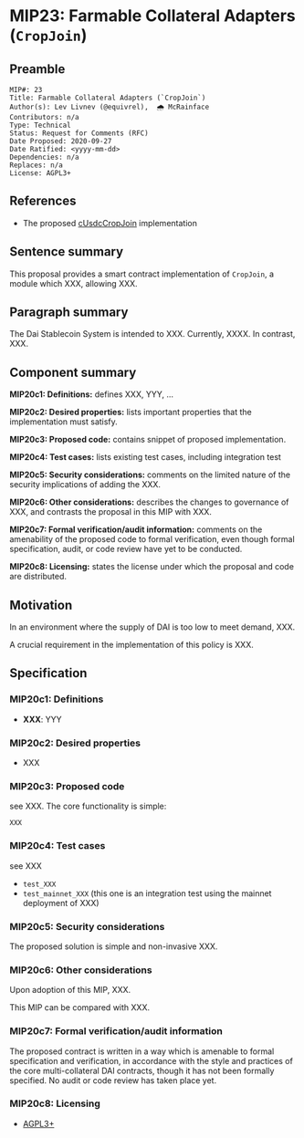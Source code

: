 # MIP23: Farmable Collateral Adapters (`CropJoin`)

## Preamble
```
MIP#: 23
Title: Farmable Collateral Adapters (`CropJoin`)
Author(s): Lev Livnev (@equivrel), ￼🌧️ McRainface
Contributors: n/a
Type: Technical
Status: Request for Comments (RFC)
Date Proposed: 2020-09-27
Date Ratified: <yyyy-mm-dd>
Dependencies: n/a
Replaces: n/a
License: AGPL3+
```
## References

- The proposed [cUsdcCropJoin](https://github.com/) implementation

## Sentence summary

This proposal provides a smart contract implementation of `CropJoin`, a module which XXX, allowing XXX.

## Paragraph summary

The Dai Stablecoin System is intended to XXX. Currently, XXXX. In contrast, XXX.

## Component summary

**MIP20c1: Definitions:** defines XXX, YYY, ...

**MIP20c2: Desired properties:** lists important properties that the implementation must satisfy.

**MIP20c3: Proposed code:** contains snippet of proposed implementation.

**MIP20c4: Test cases:** lists existing test cases, including integration test

**MIP20c5: Security considerations:** comments on the limited nature of the security implications of adding the XXX.

**MIP20c6: Other considerations:** describes the changes to governance of XXX, and contrasts the proposal in this MIP with XXX.

**MIP20c7: Formal verification/audit information:** comments on the amenability of the proposed code to formal verification, even though formal specification, audit, or code review have yet to be conducted.

**MIP20c8: Licensing:** states the license under which the proposal and code are distributed.


## Motivation

In an environment where the supply of DAI is too low to meet demand, XXX.

A crucial requirement in the implementation of this policy is XXX.

## Specification

### MIP20c1: Definitions

- **XXX**: YYY

### MIP20c2: Desired properties

- XXX

### MIP20c3: Proposed code
   see XXX. The core functionality is simple:

```
XXX
```

### MIP20c4: Test cases

see XXX

- `test_XXX`
- `test_mainnet_XXX` (this one is an integration test using the mainnet deployment of XXX)

### MIP20c5: Security considerations

The proposed solution is simple and non-invasive XXX.

### MIP20c6: Other considerations

Upon adoption of this MIP, XXX.

This MIP can be compared with XXX.

### MIP20c7: Formal verification/audit information

The proposed contract is written in a way which is amenable to formal specification and verification, in accordance with the style and practices of the core multi-collateral DAI contracts, though it has not been formally specified. No audit or code review has taken place yet.

### MIP20c8: Licensing
   - [AGPL3+](https://www.gnu.org/licenses/agpl-3.0.en.html)
